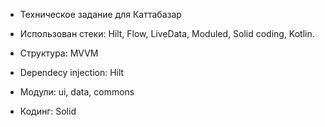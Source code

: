 * Техническое задание для Каттабазар

* Использован стеки: Hilt, Flow, LiveData, Moduled, Solid coding, Kotlin.
* Структура: MVVM
* Dependecy injection: Hilt
* Модули: ui, data, commons
* Кодинг: Solid


